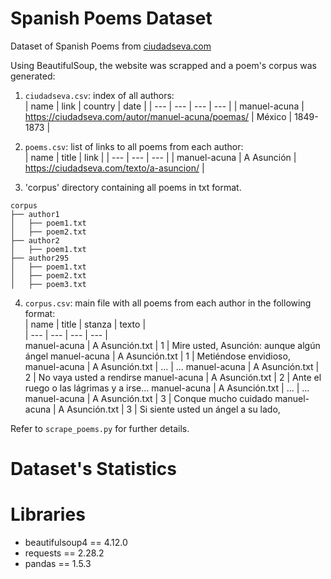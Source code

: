 # Spanish Poems Dataset

Dataset of Spanish Poems from [ciudadseva.com](https://ciudadseva.com/biblioteca/indice-autor-poemas/)

Using BeautifulSoup, the website was scrapped and a poem's corpus was generated:  

1) `ciudadseva.csv`: index of all authors:  
| name | link | country | date |
| --- | --- | --- | --- |
| manuel-acuna | https://ciudadseva.com/autor/manuel-acuna/poemas/ | México	| 1849-1873 |  

2) `poems.csv`: list of links to all poems from each author:  
| name | title | link |
| --- | --- | --- |
| manuel-acuna | A Asunción | https://ciudadseva.com/texto/a-asuncion/ |  

3) 'corpus' directory containing all poems in txt format.
```
corpus
├── author1
│   ├── poem1.txt
│   ├── poem2.txt
├── author2
│   ├── poem1.txt
├── author295
│   ├── poem1.txt
│   ├── poem2.txt
│   ├── poem3.txt
```

4) `corpus.csv`: main file with all poems from each author in the following format:  
| name | title | stanza | texto |  
| --- | --- | --- | --- |  
manuel-acuna | A Asunción.txt | 1 | Mire usted, Asunción: aunque algún ángel
manuel-acuna | A Asunción.txt | 1 | Metiéndose envidioso,
manuel-acuna | A Asunción.txt | ... | ...
manuel-acuna | A Asunción.txt | 2 | No vaya usted a rendirse
manuel-acuna | A Asunción.txt | 2 | Ante el ruego o las lágrimas y a irse…
manuel-acuna | A Asunción.txt | ... | ...
manuel-acuna | A Asunción.txt | 3 | Conque mucho cuidado
manuel-acuna | A Asunción.txt | 3 | Si siente usted un ángel a su lado,

Refer to `scrape_poems.py` for further details.  

# Dataset's Statistics



# Libraries

- beautifulsoup4 == 4.12.0  
- requests == 2.28.2  
- pandas == 1.5.3  



